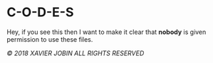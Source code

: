 # C-O-D-E-S

Hey, if you see this then I want to make it clear that **nobody** is given permission to use these files.


*© 2018 XAVIER JOBIN ALL RIGHTS RESERVED*

